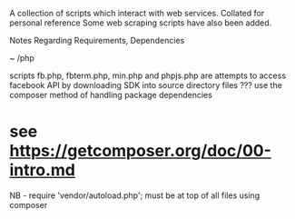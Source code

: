 A collection of scripts which interact with web services. Collated for personal reference
Some web scraping scripts have also been added.

Notes Regarding Requirements, Dependencies

~
/php

scripts fb.php, fbterm.php, min.php and phpjs.php are attempts to access facebook API by downloading SDK into source directory
files ??? use the composer method of handling package dependencies
# see https://getcomposer.org/doc/00-intro.md
NB - require 'vendor/autoload.php'; must be at top of all files using composer
